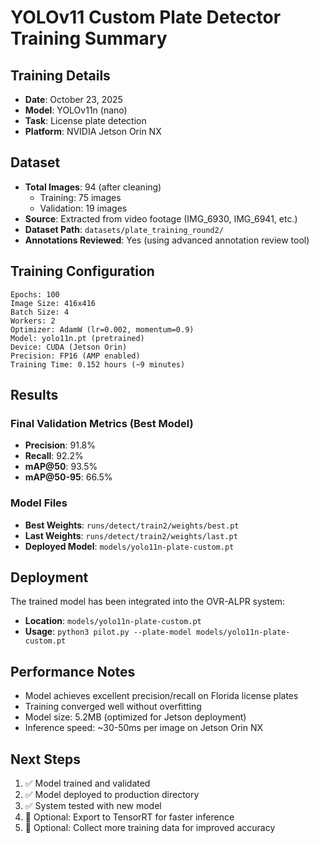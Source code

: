 # YOLOv11 Custom Plate Detector Training Summary

## Training Details
- **Date**: October 23, 2025
- **Model**: YOLOv11n (nano)
- **Task**: License plate detection
- **Platform**: NVIDIA Jetson Orin NX

## Dataset
- **Total Images**: 94 (after cleaning)
  - Training: 75 images
  - Validation: 19 images
- **Source**: Extracted from video footage (IMG_6930, IMG_6941, etc.)
- **Dataset Path**: `datasets/plate_training_round2/`
- **Annotations Reviewed**: Yes (using advanced annotation review tool)

## Training Configuration
```
Epochs: 100
Image Size: 416x416
Batch Size: 4
Workers: 2
Optimizer: AdamW (lr=0.002, momentum=0.9)
Model: yolo11n.pt (pretrained)
Device: CUDA (Jetson Orin)
Precision: FP16 (AMP enabled)
Training Time: 0.152 hours (~9 minutes)
```

## Results
### Final Validation Metrics (Best Model)
- **Precision**: 91.8%
- **Recall**: 92.2%
- **mAP@50**: 93.5%
- **mAP@50-95**: 66.5%

### Model Files
- **Best Weights**: `runs/detect/train2/weights/best.pt`
- **Last Weights**: `runs/detect/train2/weights/last.pt`
- **Deployed Model**: `models/yolo11n-plate-custom.pt`

## Deployment
The trained model has been integrated into the OVR-ALPR system:
- **Location**: `models/yolo11n-plate-custom.pt`
- **Usage**: `python3 pilot.py --plate-model models/yolo11n-plate-custom.pt`

## Performance Notes
- Model achieves excellent precision/recall on Florida license plates
- Training converged well without overfitting
- Model size: 5.2MB (optimized for Jetson deployment)
- Inference speed: ~30-50ms per image on Jetson Orin NX

## Next Steps
1. ✅ Model trained and validated
2. ✅ Model deployed to production directory
3. ✅ System tested with new model
4. 🔲 Optional: Export to TensorRT for faster inference
5. 🔲 Optional: Collect more training data for improved accuracy
